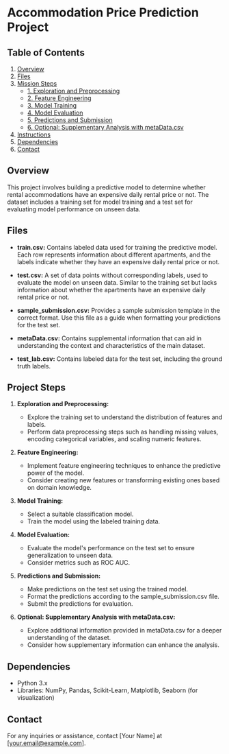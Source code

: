 # Accommodation Price Prediction Project

## Table of Contents
1. [Overview](#overview)
2. [Files](#files)
3. [Mission Steps](#mission-steps)
    - [1. Exploration and Preprocessing](#1-exploration-and-preprocessing)
    - [2. Feature Engineering](#2-feature-engineering)
    - [3. Model Training](#3-model-training)
    - [4. Model Evaluation](#4-model-evaluation)
    - [5. Predictions and Submission](#5-predictions-and-submission)
    - [6. Optional: Supplementary Analysis with metaData.csv](#6-optional-supplementary-analysis-with-metadatacsv)
4. [Instructions](#instructions)
5. [Dependencies](#dependencies)
6. [Contact](#contact)

## Overview

This project involves building a predictive model to determine whether rental accommodations have an expensive daily rental price or not. The dataset includes a training set for model training and a test set for evaluating model performance on unseen data.

## Files

- **train.csv:** Contains labeled data used for training the predictive model. Each row represents information about different apartments, and the labels indicate whether they have an expensive daily rental price or not.

- **test.csv:** A set of data points without corresponding labels, used to evaluate the model on unseen data. Similar to the training set but lacks information about whether the apartments have an expensive daily rental price or not.

- **sample_submission.csv:** Provides a sample submission template in the correct format. Use this file as a guide when formatting your predictions for the test set.

- **metaData.csv:** Contains supplemental information that can aid in understanding the context and characteristics of the main dataset.

- **test_lab.csv:** Contains labeled data for the test set, including the ground truth labels.


## Project Steps

1. **Exploration and Preprocessing:**
   - Explore the training set to understand the distribution of features and labels.
   - Perform data preprocessing steps such as handling missing values, encoding categorical variables, and scaling numeric features.

2. **Feature Engineering:**
   - Implement feature engineering techniques to enhance the predictive power of the model.
   - Consider creating new features or transforming existing ones based on domain knowledge.

3. **Model Training:**
   - Select a suitable classification model.
   - Train the model using the labeled training data.

4. **Model Evaluation:**
   - Evaluate the model's performance on the test set to ensure generalization to unseen data.
   - Consider metrics such as ROC AUC.

5. **Predictions and Submission:**
   - Make predictions on the test set using the trained model.
   - Format the predictions according to the sample_submission.csv file.
   - Submit the predictions for evaluation.

6. **Optional: Supplementary Analysis with metaData.csv:**
   - Explore additional information provided in metaData.csv for a deeper understanding of the dataset.
   - Consider how supplementary information can enhance the analysis.

## Dependencies

- Python 3.x
- Libraries: NumPy, Pandas, Scikit-Learn, Matplotlib, Seaborn (for visualization)

## Contact

For any inquiries or assistance, contact [Your Name] at [your.email@example.com].
